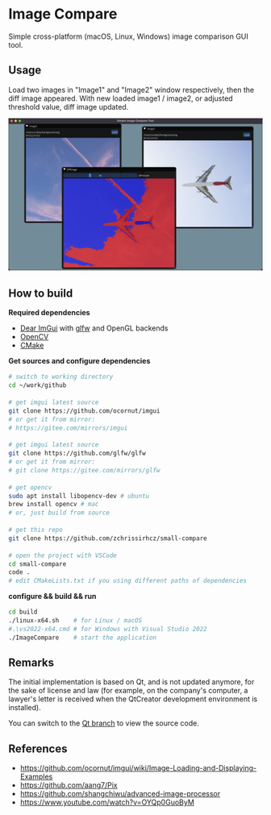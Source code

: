 # Image Compare

Simple cross-platform (macOS, Linux, Windows) image comparison GUI tool.

## Usage
Load two images in "Image1" and "Image2" window respectively, then the diff image appeared. With new loaded image1 / image2, or adjusted threshold value, diff image updated.

![](snapshot.png)

## How to build
**Required dependencies**
- [Dear ImGui](https://github.com/ocornut/imgui) with [glfw](https://github.com/glfw/glfw) and OpenGL backends
- [OpenCV](https://github.com/opencv/opencv)
- [CMake](https://cmake.org)

**Get sources and configure dependencies**
```bash
# switch to working directory
cd ~/work/github

# get imgui latest source
git clone https://github.com/ocornut/imgui
# or get it from mirror:
# https://gitee.com/mirrors/imgui

# get imgui latest source
git clone https://github.com/glfw/glfw
# or get it from mirror:
# git clone https://gitee.com/mirrors/glfw

# get opencv
sudo apt install libopencv-dev # ubuntu
brew install opencv # mac
# or, just build from source

# get this repo
git clone https://github.com/zchrissirhcz/small-compare

# open the project with VSCode
cd small-compare
code .
# edit CMakeLists.txt if you using different paths of dependencies
```

**configure && build && run**
```bash
cd build
./linux-x64.sh    # for Linux / macOS
#.\vs2022-x64.cmd # for Windows with Visual Studio 2022
./ImageCompare    # start the application
```

## Remarks
The initial implementation is based on Qt, and is not updated anymore, for the sake of license and law (for example, on the company's computer, a lawyer's letter is received when the QtCreator development environment is installed).

You can switch to the [Qt branch](https://github.com/zchrissirhcz/small-compare/tree/qt) to view the source code.

## References
- https://github.com/ocornut/imgui/wiki/Image-Loading-and-Displaying-Examples
- https://github.com/aang7/Pix
- https://github.com/shangchiwu/advanced-image-processor
- https://www.youtube.com/watch?v=OYQp0GuoByM
